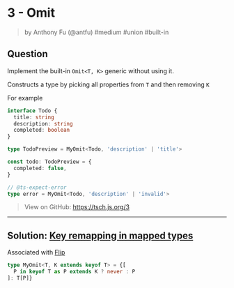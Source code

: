 # 3 - Omit
> by Anthony Fu (@antfu) #medium #union #built-in

## Question

Implement the built-in `Omit<T, K>` generic without using it.

Constructs a type by picking all properties from `T` and then removing `K`

For example

```ts
interface Todo {
  title: string
  description: string
  completed: boolean
}

type TodoPreview = MyOmit<Todo, 'description' | 'title'>

const todo: TodoPreview = {
  completed: false,
}

// @ts-expect-error
type error = MyOmit<Todo, 'description' | 'invalid'>
```

> View on GitHub: https://tsch.js.org/3

---

## Solution: [Key remapping in mapped types](https://www.typescriptlang.org/docs/handbook/release-notes/typescript-4-1.html#key-remapping-in-mapped-types)

Associated with [Flip](flip.md)

```ts
type MyOmit<T, K extends keyof T> = {[
  P in keyof T as P extends K ? never : P
]: T[P]}
```

